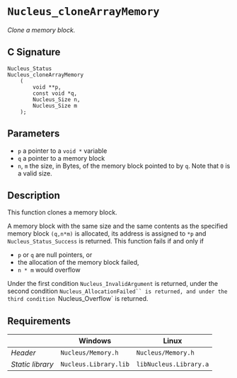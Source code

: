 # `Nucleus_cloneArrayMemory`
*Clone a memory block.*

## C Signature
```
Nucleus_Status
Nucleus_cloneArrayMemory
    (
        void **p,
        const void *q,
        Nucleus_Size n,
        Nucleus_Size m
    );
```

## Parameters
- `p` a pointer to a `void *` variable
- `q` a pointer to a memory block
- `n`, `m` the size, in Bytes, of the memory block pointed to by `q`. Note that `0` is a valid size.

## Description
This function clones a memory block.

A memory block with the same size and the same contents as the specified memory block `(q,n*m)` is allocated, its
address is assigned to `*p` and `Nucleus_Status_Success` is returned. This function fails if and only if
- `p` or `q` are null pointers, or
- the allocation of the memory block failed,
- `n * m` would overflow

Under the first condition `Nucleus_InvalidArgument` is returned,
under the second condition `Nucleus_AllocationFailed`` is returned, and
under the third condition `Nucleus_Overflow` is returned.

## Requirements

|                      | Windows                  | Linux                     |
|----------------------|--------------------------|---------------------------|
| *Header*             | `Nucleus/Memory.h`       | `Nucleus/Memory.h`        |
| *Static library*     | `Nucleus.Library.lib`    | `libNucleus.Library.a`    |

